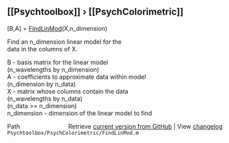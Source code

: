 ## [[Psychtoolbox]] &#8250; [[PsychColorimetric]]

[B,A] = [FindLinMod](FindLinMod)(X,n\_dimension)  
  
Find an n\_dimension linear model for the  
data in the columns of X.  
  
B - basis matrix for the linear model  
 (n\_wavelengths by n\_dimension)  
A - coefficients to approximate data within model  
 (n\_dimension by n\_data)  
X - matrix whose columns contain the data  
 (n\_wavelengths by n\_data)  
 (n\_data \>= n\_dimension)  
n\_dimension - dimension of the linear model to find  




<div class="code_header" style="text-align:right;">
  <span style="float:left;">Path&nbsp;&nbsp;</span> <span class="counter">Retrieve <a href=
  "https://raw.github.com/Psychtoolbox-3/Psychtoolbox-3/beta/Psychtoolbox/PsychColorimetric/FindLinMod.m">current version from GitHub</a> | View <a href=
  "https://github.com/Psychtoolbox-3/Psychtoolbox-3/commits/beta/Psychtoolbox/PsychColorimetric/FindLinMod.m">changelog</a></span>
</div>
<div class="code">
  <code>Psychtoolbox/PsychColorimetric/FindLinMod.m</code>
</div>

